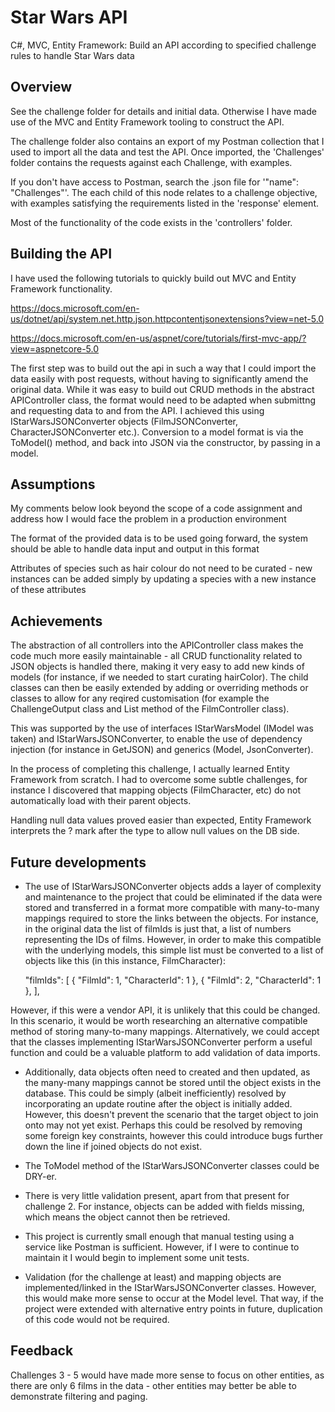 # Star Wars API
C#, MVC, Entity Framework: Build an API according to specified challenge rules to handle Star Wars data

## Overview
See the challenge folder for details and initial data. Otherwise I have made use of the MVC and Entity Framework tooling to construct the API.

The challenge folder also contains an export of my Postman collection that I used to import all the data and test the API. Once imported, the 'Challenges' folder contains the requests against each Challenge, with examples.

If you don't have access to Postman, search the .json file for '"name": "Challenges"'. The each child of this node relates to a challenge objective, with examples satisfying the requirements listed in the 'response' element.

Most of the functionality of the code exists in the 'controllers' folder.

## Building the API
I have used the following tutorials to quickly build out MVC and Entity Framework functionality. 

https://docs.microsoft.com/en-us/dotnet/api/system.net.http.json.httpcontentjsonextensions?view=net-5.0

https://docs.microsoft.com/en-us/aspnet/core/tutorials/first-mvc-app/?view=aspnetcore-5.0

The first step was to build out the api in such a way that I could import the data easily with post requests, without having to significantly amend the original data. While it was easy to build out CRUD methods in the abstract APIController class, the format would need to be adapted when submittng and requesting data to and from the API. I achieved this using IStarWarsJSONConverter<Model> objects (FilmJSONConverter, CharacterJSONConverter etc.). Conversion to a model format is via the ToModel() method, and back into JSON via the constructor, by passing in a model.

## Assumptions
My comments below look beyond the scope of a code assignment and address how I would face the problem in a production environment

The format of the provided data is to be used going forward, the system should be able to handle data input and output in this format

Attributes of species such as hair colour do not need to be curated - new instances can be added simply by updating a species with a new instance of these attributes

## Achievements
The abstraction of all controllers into the APIController class makes the code much more easily maintainable - all CRUD functionality related to JSON objects is handled there, making it very easy to add new kinds of models (for instance, if we needed to start curating hairColor). The child classes can then be easily extended by adding or overriding methods or classes to allow for any reqired customisation (for example the ChallengeOutput class and List method of the FilmController class).

This was supported by the use of interfaces IStarWarsModel (IModel was taken) and IStarWarsJSONConverter, to enable the use of dependency injection (for instance in GetJSON) and generics (Model, JsonConverter).

In the process of completing this challenge, I actually learned Entity Framework from scratch. I had to overcome some subtle challenges, for instance I discovered that mapping objects (FilmCharacter, etc) do not automatically load with their parent objects.

Handling null data values proved easier than expected, Entity Framework interprets the ? mark after the type to allow null values on the DB side.

## Future developments
* The use of IStarWarsJSONConverter<Model> objects adds a layer of complexity and maintenance to the project that could be eliminated if the data were stored and transferred in a format more compatible with many-to-many mappings required to store the links between the objects. For instance, in the original data the list of filmIds is just that, a list of numbers representing the IDs of films. However, in order to make this compatible with the underlying models, this simple list must be converted to a list of objects like this (in this instance, FilmCharacter):

    "filmIds": [
                {
                "FilmId": 1,
                "CharacterId": 1
                },
                {
                "FilmId": 2,
                "CharacterId": 1
                },
            ],

However, if this were a vendor API, it is unlikely that this could be changed. In this scenario, it would be worth researching an alternative compatible method of storing many-to-many mappings. Alternatively, we could accept that the classes implementing IStarWarsJSONConverter<Model> perform a useful function and could be a valuable platform to add validation of data imports.

* Additionally, data objects often need to created and then updated, as the many-many mappings cannot be stored until the object exists in the database. This could be simply (albeit inefficiently) resolved by incorporating an update routine after the object is initially added. However, this doesn't prevent the scenario that the target object to join onto may not yet exist. Perhaps this could be resolved by removing some foreign key constraints, however this could introduce bugs further down the line if joined objects do not exist.

* The ToModel method of the IStarWarsJSONConverter<Model> classes could be DRY-er.

* There is very little validation present, apart from that present for challenge 2. For instance, objects can be added with fields missing, which means the object cannot then be retrieved.

* This project is currently small enough that manual testing using a service like Postman is sufficient. However, if I were to continue to maintain it I would begin to implement some unit tests.

* Validation (for the challenge at least) and mapping objects are implemented/linked in the IStarWarsJSONConverter<Model> classes. However, this would make more sense to occur at the Model level. That way, if the project were extended with alternative entry points in future, duplication of this code would not be required.

## Feedback
Challenges 3 - 5 would have made more sense to focus on other entities, as there are only 6 films in the data - other entities may better be able to demonstrate filtering and paging.
